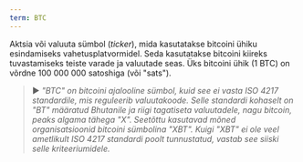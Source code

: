 ```yaml
---
term: BTC
---
```


Aktsia või valuuta sümbol (*ticker*), mida kasutatakse bitcoini ühiku esindamiseks vahetusplatvormidel. Seda kasutatakse bitcoini kiireks tuvastamiseks teiste varade ja valuutade seas. Üks bitcoini ühik (1 BTC) on võrdne 100 000 000 satoshiga (või "sats").

> ► *"BTC" on bitcoini ajalooline sümbol, kuid see ei vasta ISO 4217 standardile, mis reguleerib valuutakoode. Selle standardi kohaselt on "BT" määratud Bhutanile ja riigi tagatiseta valuutadele, nagu bitcoin, peaks algama tähega "X". Seetõttu kasutavad mõned organisatsioonid bitcoini sümbolina "XBT". Kuigi "XBT" ei ole veel ametlikult ISO 4217 standardi poolt tunnustatud, vastab see siiski selle kriteeriumidele.*